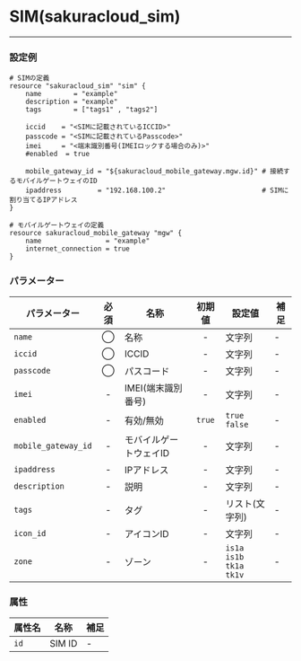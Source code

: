# SIM(sakuracloud_sim)

---

### 設定例

```hcl
# SIMの定義
resource "sakuracloud_sim" "sim" {
    name        = "example"
    description = "example"
    tags        = ["tags1" , "tags2"]

    iccid    = "<SIMに記載されているICCID>"
    passcode = "<SIMに記載されているPasscode>"
    imei     = "<端末識別番号(IMEIロックする場合のみ)>"
    #enabled  = true
    
    mobile_gateway_id = "${sakuracloud_mobile_gateway.mgw.id}" # 接続するモバイルゲートウェイのID
    ipaddress         = "192.168.100.2"                        # SIMに割り当てるIPアドレス        
}

# モバイルゲートウェイの定義
resource sakuracloud_mobile_gateway "mgw" {
    name                = "example"
    internet_connection = true
}

```

### パラメーター

|パラメーター           |必須  |名称                |初期値     |設定値                    |補足                                          |
|---------------------|:---:|--------------------|:--------:|------------------------|----------------------------------------------|
| `name`              | ◯   | 名称              | -        | 文字列                  | - |
| `iccid`             | ◯   | ICCID             | -        | 文字列                  | - |
| `passcode`          | ◯   | パスコード         | -        | 文字列                  | - |
| `imei`              | -   | IMEI(端末識別番号)  | - | 文字列 | - |
| `enabled`           | -   | 有効/無効          | `true` | `true`<br />`false`| - |
| `mobile_gateway_id` | -   | モバイルゲートウェイID  | - | 文字列 | - |
| `ipaddress`         | -   | IPアドレス  | - | 文字列 | - |
| `description`       | -   | 説明  | - | 文字列 | - |
| `tags`              | -   | タグ | - | リスト(文字列) | - |
| `icon_id`           | -   | アイコンID         | - | 文字列| - |
| `zone`              | -   | ゾーン | - | `is1a`<br />`is1b`<br />`tk1a`<br />`tk1v` | - |

### 属性

|属性名                | 名称                    | 補足                                        |
|---------------------|------------------------|--------------------------------------------|
| `id`                | SIM ID               | -                                          |
